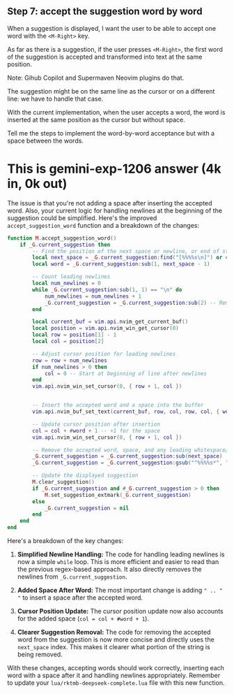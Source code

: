 ## Step 7: accept the suggestion word by word

When a suggestion is displayed, I want the user to be able to accept one word with the `<M-Right>` key.

As far as there is a suggestion, if the user presses `<M-Right>`, 
the first word of the suggestion is accepted and transformed into text at the same position.

Note: Gihub Copilot and Supermaven Neovim plugins do that.

The suggestion might be on the same line as the cursor or on a different line: we have to handle that case.

With the current implementation, when the user accepts a word, the word is inserted at the same position as the cursor but without space.

Tell me the steps to implement the word-by-word acceptance but with a space between the words.




# This is gemini-exp-1206 answer (4k in, 0k out)

The issue is that you're not adding a space after inserting the accepted word.  Also, your current logic for handling newlines at the beginning of the suggestion could be simplified.  Here's the improved `accept_suggestion_word` function and a breakdown of the changes:

```lua
function M.accept_suggestion_word()
    if _G.current_suggestion then
        -- Find the position of the next space or newline, or end of string
        local next_space = _G.current_suggestion:find("[%%%%s\n]") or #_G.current_suggestion + 1
        local word = _G.current_suggestion:sub(1, next_space - 1)

        -- Count leading newlines
        local num_newlines = 0
        while _G.current_suggestion:sub(1, 1) == "\n" do
            num_newlines = num_newlines + 1
            _G.current_suggestion = _G.current_suggestion:sub(2) -- Remove newline
        end

        local current_buf = vim.api.nvim_get_current_buf()
        local position = vim.api.nvim_win_get_cursor(0)
        local row = position[1] - 1
        local col = position[2]

        -- Adjust cursor position for leading newlines
        row = row + num_newlines
        if num_newlines > 0 then
            col = 0 -- Start at beginning of line after newlines
        end
        vim.api.nvim_win_set_cursor(0, { row + 1, col })


        -- Insert the accepted word and a space into the buffer
        vim.api.nvim_buf_set_text(current_buf, row, col, row, col, { word .. " " })

        -- Update cursor position after insertion
        col = col + #word + 1 -- +1 for the space
        vim.api.nvim_win_set_cursor(0, { row + 1, col })

        -- Remove the accepted word, space, and any leading whitespace/newlines from the suggestion
        _G.current_suggestion = _G.current_suggestion:sub(next_space)
        _G.current_suggestion = _G.current_suggestion:gsub("^%%%%s*", "")  -- Remove any leading whitespace

        -- Update the displayed suggestion
        M.clear_suggestion()
        if _G.current_suggestion and #_G.current_suggestion > 0 then
            M.set_suggestion_extmark(_G.current_suggestion)
        else
            _G.current_suggestion = nil
        end
    end
end
```

Here's a breakdown of the key changes:

1. **Simplified Newline Handling:** The code for handling leading newlines is now a simple `while` loop.  This is more efficient and easier to read than the previous regex-based approach.  It also directly removes the newlines from `_G.current_suggestion`.

2. **Added Space After Word:** The most important change is adding `" .. " "` to insert a space after the accepted word.

3. **Cursor Position Update:** The cursor position update now also accounts for the added space (`col = col + #word + 1`).

4. **Clearer Suggestion Removal:** The code for removing the accepted word from the suggestion is now more concise and directly uses the `next_space` index.  This makes it clearer what portion of the string is being removed.


With these changes, accepting words should work correctly, inserting each word with a space after it and handling newlines appropriately.  Remember to update your `lua/rktmb-deepseek-complete.lua` file with this new function.
